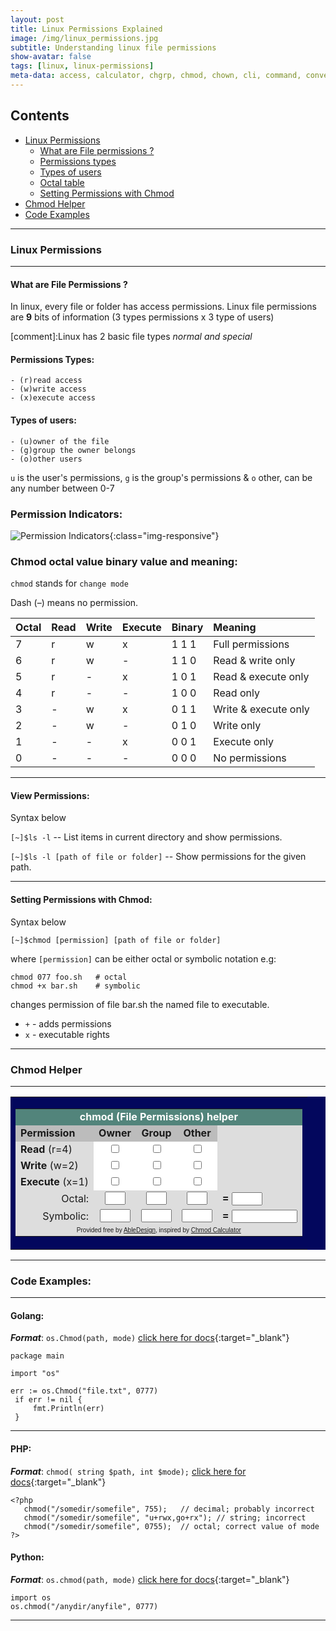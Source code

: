 ```yaml
---
layout: post
title: Linux Permissions Explained
image: /img/linux_permissions.jpg
subtitle: Understanding linux file permissions
show-avatar: false
tags: [linux, linux-permissions]
meta-data: access, calculator, chgrp, chmod, chown, cli, command, convert, file, group line, linux, lookup, lpi octal, permission, permissions, perms, program, script, shell, symbolic, unix, user
---
```


<script type="text/javascript">
function do_chmod(c){var o=c+"4",e=c+"2",d=c+"1",m="t_"+c,u="sym_"+c,t=0,h="";1==document.chmod[o].checked&&(t+=4),1==document.chmod[e].checked&&(t+=2),1==document.chmod[d].checked&&(t+=1),h+=1==document.chmod[o].checked?"r":"-",h+=1==document.chmod[e].checked?"w":"-",h+=1==document.chmod[d].checked?"x":"-",0==t&&(t=""),document.chmod[m].value=t,document.chmod[u].value=h,document.chmod.t_total.value=document.chmod.t_owner.value+document.chmod.t_group.value+document.chmod.t_other.value,document.chmod.sym_total.value="-"+document.chmod.sym_owner.value+document.chmod.sym_group.value+document.chmod.sym_other.value}
</script>

## Contents

* [Linux Permissions](#)
	* [What are File permissions ?](#file-permissions-?)
	* [Permissions types](#what-are-file-permissions-?)
	* [Types of users](#permissions-types)
	* [Octal table](#chmod-octal-value-binary-value-and-meaning)
	* [Setting Permissions with Chmod](#chmod-octal-value-binary-value-and-meaning)
* [Chmod Helper](#chmod-helper)
* [Code Examples](#code-examples)

---
   
### Linux Permissions   

---
   
#### What are File Permissions ?
In linux, every file or folder has access permissions. Linux file permissions are **9** bits of information (3 types permissions x 3 type of users)

[comment]:Linux has 2 basic file types _normal and special_

#### Permissions Types:
	- (r)read access
	- (w)write access
	- (x)execute access

#### Types of users:
	- (u)owner of the file 
    - (g)group the owner belongs
    - (o)other users
    
`u` is the user's permissions, `g` is the group's permissions & `o` other, can be any number between 0-7

### Permission Indicators:

![Permission Indicators](/assets/posts/2017-04-15-linux-permissions-explained/permission_indicators.png){:class="img-responsive"}
   
### Chmod octal value binary value and meaning:
`chmod` stands for `change mode`

Dash (–) means no permission.

| Octal | Read | Write | Execute | Binary | Meaning |
| :------ |:----| :---- | :---- | :------ | :------ |
| 7 | r | w | x | 1 1 1 | Full permissions	|
| 6 | r | w | - | 1 1 0 | Read & write only	|
| 5 | r | - | x | 1 0 1 | Read & execute only	|
| 4 | r | - | - | 1 0 0 | Read only	|
| 3 | - | w | x | 0 1 1 | Write & execute only	|
| 2 | - | w | - | 0 1 0 | Write only	|
| 1 | - | - | x | 0 0 1 | Execute only	|
| 0 | - | - | - | 0 0 0 | No permissions	|

---
   
#### View Permissions:
Syntax below

`[~]$ls -l` -- List items in current directory and show permissions.
 
`[~]$ls -l [path of file or folder]` -- Show permissions for the given path.

---
   
#### Setting Permissions with Chmod: 
Syntax below

`[~]$chmod [permission] [path of file or folder]`

where `[permission]` can be either octal or symbolic notation e.g:

```
chmod 077 foo.sh   # octal
chmod +x bar.sh    # symbolic
```

changes permission of file bar.sh the named file to executable.

* `+` - adds permissions
* `x` - executable rights 

---
   
### Chmod Helper

---

<form name="chmod"><p><table cellpadding="0" cellspacing="0" border="0" bgcolor="#03075D"><tr><td width="100%" valign="top"><table width="100%" cellpadding="5" cellspacing="2" border="0"><tr><td width="100%" bgcolor="#52847B" align="center" colspan="5"><font color="#ffffff" size="3"><b>chmod (File Permissions) helper</b></font></td></tr><tr bgcolor="#bcbcbc"><td align="left"><b>Permission</b></td><td align="center"><b>Owner</b></td><td align="center"><b>Group</b></td><td align="center"><b>Other</b></td><td bgcolor="#dddddd" rowspan="4"> </td></tr><tr bgcolor="#dddddd"><td align="left" nowrap><b>Read</b> (r=4)</td><td align="center" bgcolor="#ffffff"><input type="checkbox" name="owner4" value="4" onclick="do_chmod('owner')"></td><td align="center" bgcolor="#ffffff"><input type="checkbox" name="group4" value="4" onclick="do_chmod('group')"></td><td align="center" bgcolor="#ffffff"><input type="checkbox" name="other4" value="4" onclick="do_chmod('other')"></td></tr><tr bgcolor="#dddddd"><td align="left" nowrap><b>Write</b> (w=2)</td><td align="center" bgcolor="#ffffff"><input type="checkbox" name="owner2" value="2" onclick="do_chmod('owner')"></td><td align="center" bgcolor="#ffffff"><input type="checkbox" name="group2" value="2" onclick="do_chmod('group')"></td><td align="center" bgcolor="#ffffff"><input type="checkbox" name="other2" value="2" onclick="do_chmod('other')"></td></tr><tr bgcolor="#dddddd"><td align="left" nowrap><b>Execute</b> (x=1)</td><td align="center" bgcolor="#ffffff"><input type="checkbox" name="owner1" value="1" onclick="do_chmod('owner')"></td><td align="center" bgcolor="#ffffff"><input type="checkbox" name="group1" value="1" onclick="do_chmod('group')"></td><td align="center" bgcolor="#ffffff"><input type="checkbox" name="other1" value="1" onclick="do_chmod('other')"></td></tr><tr bgcolor="#dddddd"><td align="right" nowrap>Octal:</td><td align="center"><input type="text" name="t_owner" value="" size="1"></td><td align="center"><input type="text" name="t_group" value="" size="1"></td><td align="center"><input type="text" name="t_other" value="" size="1"></td><td align="left"><b>=</b> <input type="text" name="t_total" value="" size="3"></td></tr><tr bgcolor="#dddddd"><td align="right" nowrap>Symbolic:</td><td align="center"><input type="text" name="sym_owner" value="" size="3"></td><td align="center"><input type="text" name="sym_group" value="" size="3"></td><td align="center"><input type="text" name="sym_other" value="" size="3"></td><td align="left"><b>=</b> <input type="text" name="sym_total" value="" size="10"></td></tr><tr bgcolor="#dddddd"><td colspan="5" align="center"><font face="Arial" size="1">Provided free by <a href="http://abledesign.com/programs/" target="_blank">AbleDesign</a>, inspired by <a href="http://wsabstract.com/script/script2/chmodcal.shtml" target="_blank">Chmod Calculator</a></font></td></tr></table></td></tr></table></p></form>

---

### Code Examples:

----

#### Golang:
***Format***: 
`os.Chmod(path, mode)`  [click here for docs](https://golang.org/pkg/os/#Chmod){:target="_blank"}

```
package main

import "os"

err := os.Chmod("file.txt", 0777)
 if err != nil {
     fmt.Println(err)
 }
```

-----

#### PHP:
***Format***: `chmod( string $path, int $mode);`  [click here for docs](https://secure.php.net/manual/en/function.chmod.php){:target="_blank"}

```
<?php
   chmod("/somedir/somefile", 755);   // decimal; probably incorrect
   chmod("/somedir/somefile", "u+rwx,go+rx"); // string; incorrect
   chmod("/somedir/somefile", 0755);  // octal; correct value of mode
?>
```

#### Python:
***Format***: `os.chmod(path, mode)`  [click here for docs](https://docs.python.org/2/library/os.html#os.chmod){:target="_blank"}

``` 
import os
os.chmod("/anydir/anyfile", 0777)
```

---
   